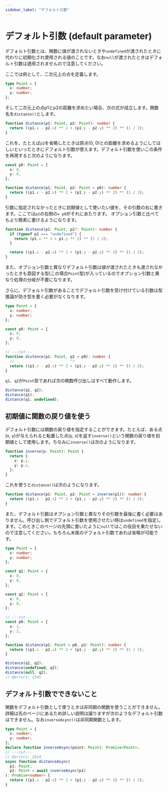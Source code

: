 ```yaml
---
sidebar_label: "デフォルト引数"
---
```


# デフォルト引数 (default parameter)

デフォルト引数とは、関数に値が渡されないときや`undefined`が渡されたときに代わりに初期化され使用される値のことです。なお`null`が渡されたときはデフォルト引数は適用されませんので注意してください。

ここでは例として、二次元上の点を定義します。

```ts
type Point = {
  x: number;
  y: number;
};
```

そして二次元上の点p1とp2の距離を求めたい場合、次の式が成立します。関数名を`distance()`とします。

```ts
function distance(p1: Point, p2: Point): number {
  return ((p1.x - p2.x) ** 2 + (p1.y - p2.y) ** 2) ** (1 / 2);
}
```

これを、たとえば`p2`を省略したときは原点(0, 0)との距離を求めるようにしてほしいといったときにデフォルト引数が使えます。デフォルト引数を使いこの条件を再現すると次のようになります。

```ts
const p0: Point = {
  x: 0,
  y: 0,
};

function distance(p1: Point, p2: Point = p0): number {
  return ((p1.x - p2.x) ** 2 + (p1.y - p2.y) ** 2) ** (1 / 2);
}
```

引数に指定されなかったときに初期値として使いたい値を、その引数の右に書きます。ここでは`p2`の右側の`= p0`がそれにあたります。
オプション引数と比べてもより簡素に書けるようになります。

```ts
function distance(p1: Point, p2?: Point): number {
  if (typeof p2 === "undefined") {
    return (p1.x ** 2 + p1.y ** 2) ** (1 / 2);
  }

  return ((p1.x - p2.x) ** 2 + (p1.y - p2.y) ** 2) ** (1 / 2);
}
```

また、オプション引数と異なりデフォルト引数は値が渡されたときも渡されなかったときも意図する型(この場合`Point`型)が入っているのでオプション引数と異なり処理の分岐が不要になります。

さらに、デフォルト引数があることでデフォルト引数を受け付けている引数は型推論が効き型を書く必要がなくなります。

```ts twoslash
type Point = {
  x: number;
  y: number;
};

const p0: Point = {
  x: 0,
  y: 0,
};

// ---cut---
function distance(p1: Point, p2 = p0): number {
  //                         ^?
  return ((p1.x - p2.x) ** 2 + (p1.y - p2.y) ** 2) ** (1 / 2);
}
```

`q1, q2`が`Point`型であれば次の関数呼び出しはすべて動作します。

```ts
distance(q1, q2);
distance(q1);
distance(q1, undefined);
```

## 初期値に関数の戻り値を使う

デフォルト引数には関数の戻り値を指定することができます。たとえば、ある点(x, y)が与えられると転置した点(y, x)を返す`inverse()`という関数の戻り値を初期値として使用します。ちなみに`inverse()`は次のようになります。

```ts
function inverse(p: Point): Point {
  return {
    x: p.y,
    y: p.x,
  };
}
```

これを使うと`distance()`は次のようになります。

```ts
function distance(p1: Point, p2: Point = inverse(p1)): number {
  return ((p1.x - p2.x) ** 2 + (p1.y - p2.y) ** 2) ** (1 / 2);
}
```

また、デフォルト引数はオプション引数と異なりその引数を最後に書く必要はありません。呼び出し側でデフォルト引数を使用させたい時は`undefined`を指定します。このときこのページの先頭に書いたように`null`ではこの役目を果たせないので注意してください。もちろん末尾のデフォルト引数であれば省略が可能です。

```ts twoslash
type Point = {
  x: number;
  y: number;
};

const q1: Point = {
  x: 0,
  y: 0,
};

const q2: Point = {
  x: 0,
  y: 0,
};

// ---cut---
const p0: Point = {
  x: 1,
  y: 2,
};

function distance(p1: Point = p0, p2: Point): number {
  return ((p1.x - p2.x) ** 2 + (p1.y - p2.y) ** 2) ** (1 / 2);
}

distance(q1, q2);
distance(undefined, q2);
distance(null, q2);
// @errors: 2345
```

## デフォルト引数でできないこと

関数をデフォルト引数として使うときは非同期の関数を使うことができません。詳細は先のページにあるため詳しい説明は譲りますが次のようなデフォルト引数はできません。なお`inverseAsync()`は非同期関数とします。

```ts twoslash
type Point = {
  x: number;
  y: number;
};
declare function inverseAsync(point: Point): Promise<Point>;
// ---cut---
// @errors: 2524
async function distanceAsync(
  p1: Point,
  p2: Point = await inverseAsync(p1)
): Promise<number> {
  return ((p1.x - p2.x) ** 2 + (p1.y - p2.y) ** 2) ** (1 / 2);
}
```
